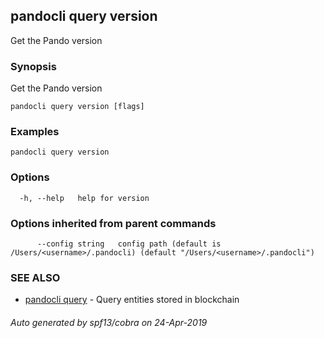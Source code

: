 ## pandocli query version

Get the Pando version

### Synopsis

Get the Pando version

```
pandocli query version [flags]
```

### Examples

```
pandocli query version
```

### Options

```
  -h, --help   help for version
```

### Options inherited from parent commands

```
      --config string   config path (default is /Users/<username>/.pandocli) (default "/Users/<username>/.pandocli")
```

### SEE ALSO

* [pandocli query](pandocli_query.md)	 - Query entities stored in blockchain

###### Auto generated by spf13/cobra on 24-Apr-2019
